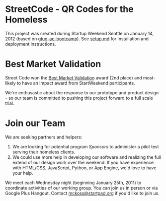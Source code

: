 # StreetCode - QR Codes for the Homeless

This project was created during Startup Weekend Seattle on January 14, 2012
(based on [gtug-ae-bootcamp]).  See [setup.md] for installation and deployment
instructions.

  [gtug-ae-bootcamp]: https://github.com/mckoss/gtug-ae-bootcamp
  [setup.md]: StreetCode/blob/master/setup.md

# Best Market Validation

Street Code won the [Best Market Validation](http://www.geekwire.com/2012/greg-gottesman-wins-startup-weekend-home-security-product-iron-blanket)
award (2nd place) and most-likely to have an impact award from StartWeekend participants.

We're enthusastic about the response to our prototype and product design - so our team is committed to pushing this
project forward to a full scale trial.

# Join our Team

We are seeking partners and helpers:

1. We are looking for potential program *Sponsors* to administer a pilot test serving their homeless clients.
2. We could use more help in developing our software and realizing the full extend of our design work over the
   weekend.  If you have experience with HTML/CSS, JavaScript, Python, or App Engine, we'd love to have your help.

We meet each Wednesday night (beginning January 25th, 2011) to coordinate activities of our working group.  You can
join us in person or via Google Plus Hangout.  Contact mckoss@startpad.org if you'd like to join us.